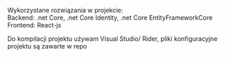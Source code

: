 Wykorzystane rozwiązania w projekcie:  
  Backend: .net Core, .net Core Identity, .net Core EntityFrameworkCore
  Frontend: React-js

Do kompilacji projektu używam Visual Studio/ Rider, pliki konfiguracyjne projektu są zawarte w repo
